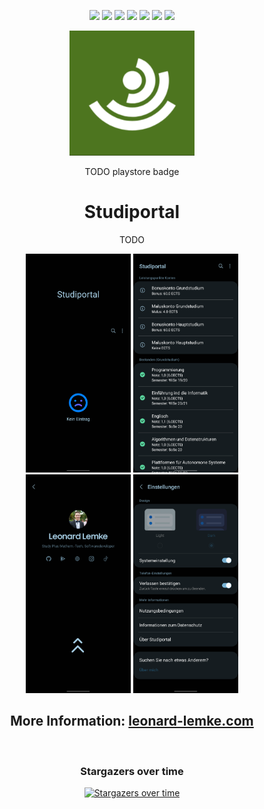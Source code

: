 <div align="center">

[![](https://img.shields.io/website?down_color=red&down_message=offline&up_color=blue&up_message=online&url=https%3A%2F%2Fwww.leonard-lemke.com)](https://www.leonard-lemke.com/rr)
[![](https://img.shields.io/github/last-commit/Lemkinator/Studiportal)](https://github.com/Lemkinator/Studiportal/commits/master)
[![](https://img.shields.io/github/issues-raw/Lemkinator/Studiportal?color=%23ff4400)](https://github.com/Lemkinator/Studiportal/issues)
[![](https://img.shields.io/github/issues-pr-raw/Lemkinator/Studiportal?color=%23bb00bb)](https://github.com/Lemkinator/Studiportal/pulls)
[![](https://img.shields.io/github/contributors/Lemkinator/Studiportal)](https://github.com/Lemkinator/Studiportal/graphs/contributors)
[![](https://img.shields.io/github/repo-size/Lemkinator/Studiportal)](https://github.com/Lemkinator/Studiportal)
[![](https://img.shields.io/tokei/lines/github/Lemkinator/Studiportal)](https://github.com/Lemkinator/Studiportal)


  <img loading="lazy" src="img/app_icon.png" height="200"/>

   TODO playstore badge


# Studiportal

  TODO


  <img loading="lazy" src="img/mobile1.png" height="350"/>
  <img loading="lazy" src="img/mobile2.png" height="350"/>
  <img loading="lazy" src="img/mobile3.png" height="350"/>
  <img loading="lazy" src="img/mobile4.png" height="350"/>


## More Information: <a target="_blank" href='https://www.leonard-lemke.com/apps/studiportal'> leonard-lemke.com </a>

  <br>  

### Stargazers over time

[![Stargazers over time](https://starchart.cc/Lemkinator/Studiportal.svg)](https://starchart.cc/Lemkinator/Studiportal)

</div>
